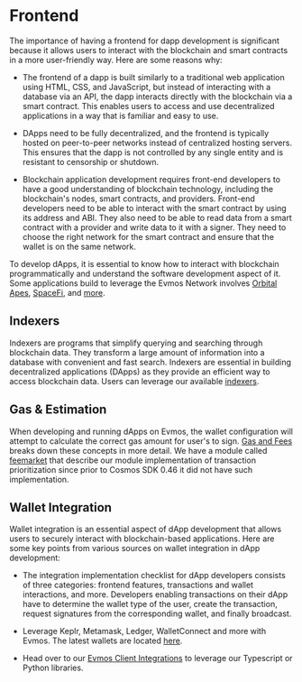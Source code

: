 # Frontend

The importance of having a frontend for dapp development is significant because it allows users to interact with the
blockchain and smart contracts in a more user-friendly way. Here are some reasons why:

- The frontend of a dapp is built similarly to a traditional web application using HTML, CSS, and JavaScript, but
  instead of interacting with a database via an API, the dapp interacts directly with the blockchain via a smart contract.
  This enables users to access and use decentralized applications in a way that is familiar and easy to use.

- DApps need to be fully decentralized, and the frontend is typically hosted on peer-to-peer networks instead of
  centralized hosting servers. This ensures that the dapp is not controlled by any single entity and is resistant to
  censorship or shutdown.

- Blockchain application development requires front-end developers to have a good understanding of blockchain technology,
  including the blockchain's nodes, smart contracts, and providers. Front-end developers need to be able to interact with
  the smart contract by using its address and ABI. They also need to be able to read data from a smart contract with a
  provider and write data to it with a signer. They need to choose the right network for the smart contract and ensure
  that the wallet is on the same network.

To develop dApps, it is essential to know how to interact with blockchain programmatically and understand the software
development aspect of it. Some applications build to leverage the Evmos Network involves
[Orbital Apes](https://www.orbitalapes.com), [SpaceFi](https://app.spacefi.io/#/home), and [more](https://evmos.org/ecosystem).

## Indexers

Indexers are programs that simplify querying and searching through blockchain data. They transform a large amount of
information into a database with convenient and fast search. Indexers are essential in building decentralized applications
(DApps) as they provide an efficient way to access blockchain data. Users can leverage our available [indexers](./../../develop/tools/indexers).

## Gas & Estimation

When developing and running dApps on Evmos, the wallet configuration will attempt to calculate the correct gas amount
for user's to sign. [Gas and Fees](./../../../protocol/concepts/gas-and-fees) breaks down these concepts in more detail.
We have a module called [feemarket](./../../../protocol/modules/feemarket#concepts) that describe our module implementation
of transaction prioritization since prior to Cosmos SDK 0.46 it did not have such implementation.

## Wallet Integration

Wallet integration is an essential aspect of dApp development that allows users to securely interact with blockchain-based
applications. Here are some key points from various sources on wallet integration in dApp development:

- The integration implementation checklist for dApp developers consists of three categories: frontend features,
  transactions and wallet interactions, and more. Developers enabling transactions on their dApp have to determine
  the wallet type of the user, create the transaction, request signatures from the corresponding wallet, and finally broadcast.

- Leverage Keplr, Metamask, Ledger, WalletConnect and more with Evmos. The latest wallets are located [here](./../../../use/wallet).

- Head over to our [Evmos Client Integrations](./../../develop/tools/client-integrations) to leverage our Typescript or Python libraries.
